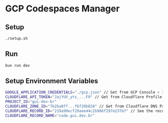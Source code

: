 # GCP Codespaces Manager

## Setup

```bash
./setup.sh
```

## Run

```bash
bun run dev
```

## Setup Environment Variables

```bash
GOOGLE_APPLICATION_CREDENTIALS="./gcp.json" // Get from GCP Console > IAM & Admin > Service Accounts > Create Service Account > Create Key > JSON
CLOUDFLARE_API_TOKEN="JajYUV_yts_...F9" // Get from Cloudflare Profile > API Tokens
PROJECT_ID="gui-dev-br"
CLOUDFLARE_ZONE_ID="7b2ba0ff...f6f20b828" // Get from Cloudflare DNS Page Home
CLOUDFLARE_RECORD_ID="219a99ecf29aee44c2b986f297e237b7" // See the record id in change record page see the traffic on the network tab
CLOUDFLARE_RECORD_NAME="code.gui.dev.br"
```
